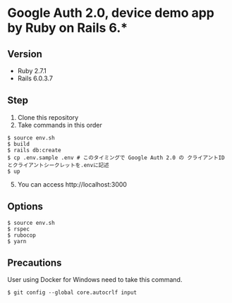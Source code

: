 # Google Auth 2.0, device demo app by Ruby on Rails 6.*
## Version
- Ruby 2.7.1  
- Rails 6.0.3.7  
## Step
1. Clone this repository
2. Take commands in this order
```
$ source env.sh
$ build
$ rails db:create
$ cp .env.sample .env # このタイミングで Google Auth 2.0 の クライアントIDとクライアントシークレットを.envに記述
$ up
```
5. You can access http://localhost:3000 
## Options
```
$ source env.sh
$ rspec
$ rubocop
$ yarn
```
## Precautions
User using Docker for Windows need to take this command.
```
$ git config --global core.autocrlf input
```
